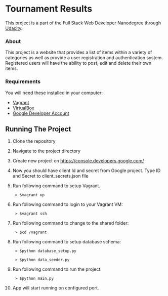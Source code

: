 # Tournament Results

This project is a part of the Full Stack Web Developer Nanodegree through [Udacity](https://www.udacity.com/course/full-stack-web-developer-nanodegree--nd004).

### About
This project is a website that provides a list of items within a variety of categories as well as provide a user registration and authentication system.
Registered users will have the ability to post, edit and delete their own items.

### Requirements

You will need these installed in your computer:
* [Vagrant](https://www.vagrantup.com/)
* [VirtualBox](https://www.virtualbox.org/)
* [Google Developer Account](https://console.developers.google.com/)

## Running The Project

1. Clone the repository

2. Navigate to the project directory

3. Create new project on https://console.developers.google.com/

4. Now you should have client Id and secret from Google project. Type ID and Secret to client_secrets.json file

5. Run following command to setup Vagrant.

        > $vagrant up

6. Run following command to login to your Vagrant VM:

        > $vagrant ssh

7. Run following command to change to the shared folder:

        > $cd /vagrant

8. Run following command to setup database schema:

        > $python database_setup.py

        > $python data_seeder.py

9. Run following command to run the project:

        > $python main.py

10. App will start running on configured port.
